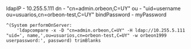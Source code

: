 ldapIP 				- 10.255.5.111
dn 					- "cn=admin.orbeon,C=UY"
ou					- "uid=username ou=usuarios,cn=orbeon-test,C=UY"
bindPassword	- myPassword


	^(System performOnServer:
		'ldapcompare -x -D "cn=admin.orbeon,C=UY" -H ldap://10.255.5.111 "uid=', name,',ou=usuarios,cn=orbeon-test,C=UY" -w orbeon1999  userpassword:', password) trimBlanks